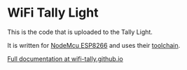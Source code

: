 # WiFi Tally Light

This is the code that is uploaded to the Tally Light.

It is written for [NodeMcu ESP8266](https://www.nodemcu.com)
and uses their [toolchain](https://nodemcu.readthedocs.io/en/master/getting-started/).

[Full documentation at wifi-tally.github.io](https://wifi-tally.github.io/)